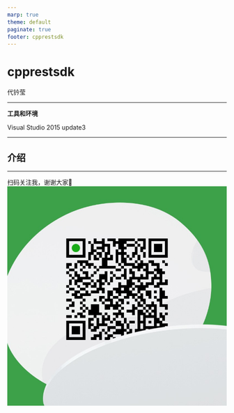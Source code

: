 ```yaml
---
marp: true
theme: default
paginate: true
footer: cpprestsdk
---
```


# <!-- fit -->cpprestsdk

代钤莹

---

**工具和环境**

Visual Studio 2015 update3

---

## 介绍

---

扫码关注我，谢谢大家🙂
![width:530px](mywechat.jpg)

